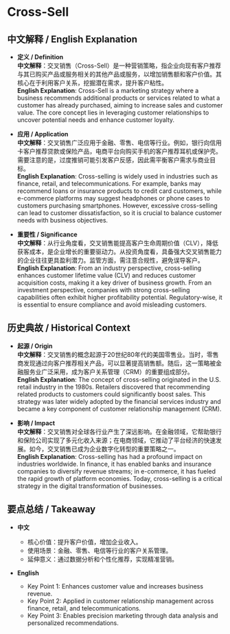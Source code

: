 # Cross-Sell

## 中文解释 / English Explanation

* **定义 / Definition**  
  **中文解释**：交叉销售（Cross-Sell）是一种营销策略，指企业向现有客户推荐与其已购买产品或服务相关的其他产品或服务，以增加销售额和客户价值。其核心在于利用客户关系，挖掘潜在需求，提升客户粘性。  
  **English Explanation**: Cross-Sell is a marketing strategy where a business recommends additional products or services related to what a customer has already purchased, aiming to increase sales and customer value. The core concept lies in leveraging customer relationships to uncover potential needs and enhance customer loyalty.

* **应用 / Application**  
  **中文解释**：交叉销售广泛应用于金融、零售、电信等行业。例如，银行向信用卡客户推荐贷款或保险产品，电商平台向购买手机的客户推荐耳机或保护壳。需要注意的是，过度推销可能引发客户反感，因此需平衡客户需求与商业目标。  
  **English Explanation**: Cross-selling is widely used in industries such as finance, retail, and telecommunications. For example, banks may recommend loans or insurance products to credit card customers, while e-commerce platforms may suggest headphones or phone cases to customers purchasing smartphones. However, excessive cross-selling can lead to customer dissatisfaction, so it is crucial to balance customer needs with business objectives.

* **重要性 / Significance**  
  **中文解释**：从行业角度看，交叉销售能提高客户生命周期价值（CLV），降低获客成本，是企业增长的重要驱动力。从投资角度看，具备强大交叉销售能力的企业往往更具盈利潜力。监管方面，需注意合规性，避免误导客户。  
  **English Explanation**: From an industry perspective, cross-selling enhances customer lifetime value (CLV) and reduces customer acquisition costs, making it a key driver of business growth. From an investment perspective, companies with strong cross-selling capabilities often exhibit higher profitability potential. Regulatory-wise, it is essential to ensure compliance and avoid misleading customers.

## 历史典故 / Historical Context

* **起源 / Origin**  
  **中文解释**：交叉销售的概念起源于20世纪80年代的美国零售业。当时，零售商发现通过向客户推荐相关产品，可以显著提高销售额。随后，这一策略被金融服务业广泛采用，成为客户关系管理（CRM）的重要组成部分。  
  **English Explanation**: The concept of cross-selling originated in the U.S. retail industry in the 1980s. Retailers discovered that recommending related products to customers could significantly boost sales. This strategy was later widely adopted by the financial services industry and became a key component of customer relationship management (CRM).

* **影响 / Impact**  
  **中文解释**：交叉销售对全球各行业产生了深远影响。在金融领域，它帮助银行和保险公司实现了多元化收入来源；在电商领域，它推动了平台经济的快速发展。如今，交叉销售已成为企业数字化转型的重要策略之一。  
  **English Explanation**: Cross-selling has had a profound impact on industries worldwide. In finance, it has enabled banks and insurance companies to diversify revenue streams; in e-commerce, it has fueled the rapid growth of platform economies. Today, cross-selling is a critical strategy in the digital transformation of businesses.

## 要点总结 / Takeaway

* **中文**  
  - 核心价值：提升客户价值，增加企业收入。  
  - 使用场景：金融、零售、电信等行业的客户关系管理。  
  - 延伸意义：通过数据分析和个性化推荐，实现精准营销。  

* **English**  
  - Key Point 1: Enhances customer value and increases business revenue.  
  - Key Point 2: Applied in customer relationship management across finance, retail, and telecommunications.  
  - Key Point 3: Enables precision marketing through data analysis and personalized recommendations.